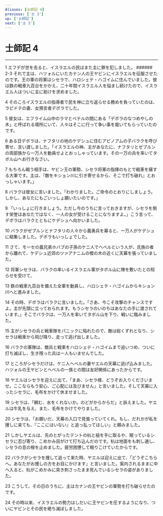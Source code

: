 ```yaml
---
Aliases: [士師記 4]
previous: ['士 3']
up: ['士師記']
next: ['士 5']
---
```

# 士師記 4

***




1 
エフデが世を去ると、イスラエルの民はまた主に罪を犯しました。 ###### 2-3 それで主は、ハツォルにいたカナン人の王ヤビンにイスラエルを征服させたのです。王の軍の将軍はシセラで、ハロシェテ・ハゴイムに住んでいました。彼は鉄の戦車九百台をかかえ、二十年間イスラエル人を悩まし続けたので、イスラエル人はついに主に助けを求めました。 



4 
そのころイスラエルの指導者で民を神に立ち返らせる務めを負っていたのは、ラピドテの妻、女預言者デボラでした。 



5 
彼女は、エフライム山中のラマとベテルの間にある「デボラのなつめやしの木」と呼ばれる場所にいて、人々はそこに行って争い事を裁いてもらっていたのです。 



6 
ある日デボラは、ナフタリの地のケデシュに住むアビノアムの子バラクを呼び寄せ、言い渡しました。「イスラエルの神、主があなたに、ナフタリとゼブルンの両部族から一万人を動員せよとおっしゃっています。その一万の兵を率いてタボル山へお行きなさい。 



7 
もちろん戦う相手は、ヤビン王の軍勢、シセラ将軍の指揮のもとで戦車を擁する大軍です。主は、『敵をキション川に引き寄せるから、そこで打ち破れ』とおっしゃいます。」 



8 
バラクは彼女に言いました。「わかりました。ご命令のとおりにしましょう。しかし、あなたにもごいっしょ願いたいのです。」 



9 
「いっしょに行きましょう。ただし今のうちに言っておきますが、シセラを倒す栄誉はあなたではなく、一人の女が受けることになりますよ。」こう言って、デボラはバラクとともにケデシュへ向かいました。 



10 
バラクがゼブルンとナフタリの人々から義勇兵を募ると、一万人がケデシュに結集しました。デボラもいっしょでした。 



11 
さて、モーセの義兄弟ホバブの子孫のケニ人でヘベルという人が、氏族の者から離れて、ケデシュ近郊のツァアナニムの樫の木の近くに天幕を張っていました。 



12 
将軍シセラは、バラクの率いるイスラエル軍がタボル山に陣を敷いたとの知らせを受けて、 



13 
鉄の戦車九百台を備えた全軍を動員し、ハロシェテ・ハゴイムからキション川へと進みました。 



14 
その時、デボラはバラクに言いました。「さあ、今こそ攻撃のチャンスですよ。主が先頭に立っておられます。もうシセラのいのちはあなたの手に渡されています。」そこでバラクは、一万人を率いてタボル山を下り、戦いに臨みました。 



15 
主がシセラの兵と戦車隊をパニックに陥れたので、敵は総くずれとなり、シセラは戦車から飛び降り、走って逃げ出しました。 



16 
バラクの軍隊は、敵兵と戦車をハロシェテ・ハゴイムまで追いつめ、ついに打ち滅ぼし、生き残った兵は一人もいませんでした。 



17 
ところがシセラだけは、ケニ人ヘベルの妻ヤエルの天幕に逃げ込みました。ハツォルの王ヤビンとヘベルの一族との間は友好関係にあったからです。 



18 
ヤエルはシセラを迎えに出て、「まあ、シセラ様、どうぞお入りくださいませ。ここならもう安心、ご心配には及びません」と言いました。そして天幕に入ったシセラに、毛布をかけて休ませました。 



19 
シセラは、「頼む、水をくれないか。のどがからからだ」と訴えました。ヤエルは牛乳を与え、また、毛布をかけてやりました。 



20 
シセラは、「お願いだ、天幕の入口で見張っていてくれ。もし、だれかが私を捜しに来ても、『ここにはいない』と追っ払ってほしい」と頼みました。 



21 
しかしヤエルは、先のとがったテントの杭と槌を手に取るや、眠っているシセラに忍び寄り、こめかみ目がけて打ち込んだのです。杭は地面をも刺し通し、シセラの息の根を止めました。疲労困憊して眠りこけていたからです。 



22 
バラクがシセラを捜して追って来た時、ヤエルは迎えに出て、「どうぞこちらへ。あなたがお捜しの方をお目にかけます」と言いました。案内されるままに中へ入ると、杭がこめかみに突き刺さったまま死んでいるシセラの姿がありました。 



23 
こうして、その日のうちに、主はカナンの王ヤビンの軍勢を打ち破らせたのです。 



24 
その時以来、イスラエルの勢力はしだいに王ヤビンを圧するようになり、ついにヤビンとその民を絶ち滅ぼしました。
